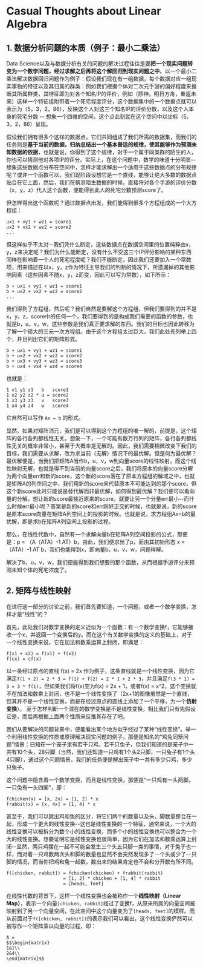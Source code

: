 # Casual Thoughts about Linear Algebra

## 1. 数据分析问题的本质（例子：最小二乘法）

Data Science以及与数据分析有关的问题的解决过程往往是要**把一个现实问题转变为一个数学问题，经过求解之后再将这个解回归到现实问题之中**。以一个最小二乘法解决数据回归问题作为例子：假设我们现在有一组数据，每个数据对应一组现实事物的特征以及其归属的群类：例如我们根据个体对二次元手游的偏好程度来推断其所属群类，其特征即为对各个知名IP的评价，例如（原神，明日方舟，重返未来）这样一个特征组附带着一个死宅程度评分，这个数据集中的一个数据点就可以表示为（5，3，2，86），反映这个人对这三个知名IP的评价分数，以及这个人本身的死宅分数 -- 想象一个四维的空间，这个点此刻就在这个空间中以坐标（5，3，2，86）呈现。

假设我们拥有很多个这样的数据点，它们共同组成了我们所需的数据集，而我们的任务则是**基于当前的数据，归纳总结出一个基本普适的规律，使其能够作为预测未知数据的依据**，也就是说，你得到了这个规律，对于一个属于同类群的陌生的人，你也可以猜测他对各项IP的评分。实际上，在这个问题中，数学的味道十分明显--想象这些数据点分布在空间中，怎样才能求解出一个适用于这些数据点的分布规律呢？或许一个函数可以，我们现阶段设想它是一个直线，能够让绝大多数的数据点贴合在它上面，然后，我们在猜测陌生数据的时候，直接将对各个手游的评价分数（x，y，z）代入这个函数，便能得到此人的死宅分数预测score了。

但怎样得出这个函数呢？通过数据点出发，我们能得到很多个方程组成的一个大方程组：

```
ux1 + vy1 + wz1 = score1 
ux2 + vx2 + wz2 = score2
...
```

但这样似乎不太对--我们凭什么断定，这些数据点在数据空间里的位置纯粹由x，y，z来决定呢？我们为什么能断定，没有什么不受这三个IP评分影响的某种东西同样在影响着一个人的死宅程度呢？我们不能断定，因此我们还要加入一个常数项，用来描述在以x，y，z作为特征主导我们的判断的情况下，所遗漏掉的其他影响因素（这些因素不随x，y，z而变，因此可以写为常数），如下所示：

```
b + ux1 + vy1 + wz1 = score1
b + ux2 + vx2 + wz2 = score2
...
```

我们得到了方程组，然后呢？我们自然是要解这个方程组，但我们要得到的并不是x，y，z，score中的任何一个，我们要得到的是构成我们需要的函数的参数，也就是b，u，v，w，这些参数是我们真正要求解的东西。我们的目标也因此转移为了解一个硕大的三元一次方程组。由于这个方程组太过巨大，我们此处先列举上四个，并且列出它们的矩阵形式。

```
b + ux1 + vy1 + wz1 = score1
b + ux2 + vx2 + wz2 = score2
b + ux3 + vy3 + wz3 = score3
b + ux4 + vx4 + wz4 = score4
```

也就是：

```
1 x1 y1 z1   b   score1
1 x2 y2 z2 * u = score2
1 x3 y3 z3   v   score3
1 x4 y4 z4   w   score4
```

它自然可以写作 `Ax = b` 的形式。

显然，如果对矩阵消元，我们是可以得到这个方程组的唯一解的，前提是，这个矩阵的各行各列都线性无关。想象一下，一个可能有数万行列的矩阵，各行各列都线性无关的概率非常小，甚至于大概率是无解的。因此，我们需要稍微改变下我们的目标，我们需要从求解，改为求当前（无解）情况下的最优解。但是何为最优解？最优解便是，当我们把矩阵A当作b，u，v，w到向量score的线性映射，而这个线性映射无解，也就是得不到当前的向量score之后，我们将原本的向量score分解为两个向量err和新的score，这个新的score落在了原本方程组的解域之中，也就是矩阵A的列空间之中，我们用新的score来代替原本不可能达到的那个score，但这个新score此时只能说是替代解而非最优解，如何得到最优解？我们便可以看向量的分解，想让新的score最接近原来的score，就要让另一个分量err最小--而什么时候err最小呢？答案是新的score和err刚好正交的时候，也就是说，新的score是原本score向量在矩阵A列空间上的投影的时候。也就是说，求方程组Ax=b的最优解，即是求b在矩阵A列空间上投影的过程。

那么，在线性代数中，自然有一个求解向量b在矩阵A列空间投影的公式，那便是：p = （A（ATA）-1 AT）b，由此，我们便求出了p，而由其初始形态 x = （ATA）-1 AT b，我们也能得到x，即向量b，u，v，w，问题得解。

解决了b，u，v，w，我们便能得到我们想要的那个函数，从而根据手游评分来预测未知个体的死宅浓度了。

## 2. 矩阵与线性映射

在进行这一部分的讨论之前，我们首先要知道，一个问题，或者一个数学变换，怎样才是“线性”的？

首先，此处我们对数学变换的定义近似为一个函数：有一个数学变换f，它能够接收一个x，并返回一个变换后的y。而在这个有关数学变换的定义的基础上，对于一个线性变换来说，它在加法和数乘运算上封闭，即满足：

```
f(x1 + x2) = f(x1) + f(x2)
f(cx) = cf(x) 
```

以一条经过原点的直线 f(x) = 2x 作为例子，这条直线就是一个线性变换，因为它满足`f(1 + 2) = 2 * 3 = f(1) + f(2) = 2 * 1 + 2 * 3`，并且满足`f(3 * 1) = 3 = 3 * f(1)`，但如果我们将f(x)变为f(x) = 2x + 1，或者f(x) = x^2，这个变换就不在加法和数乘上封闭，也不是一个线性变换了（2x+1的图像虽然是一个直线，但其并不是一个线性变换，而是在经过原点的直线上添加了一个平移，为一个**仿射变换**）。 至于怎样判断一个潜在的数学变换是不是线性变换，相比我们只有先假设它是，而后再根据上面两个性质来反推其存在了吧。

我们从要解决的问题背景中，便能看出某个地方似乎经过了某种“线性变换”。举一个利用线性变换的性质或原理解决现实问题的例子，那便是知名的“鸡兔同笼问题”情景：已知在一个笼子里有若干只鸡，若干只兔子，但我们知道的是笼子中一共有10个头，28只脚（当然，我们还知道一只鸡有1个头2只脚，一只兔子有1个头4只脚），通过这个问题情景，我们的任务便是解出笼子中一共有多少只鸡，多少只兔子。

这个问题中隐含着一个数学变换，而且是线性变换，那便是“一只鸡有一头两脚，一只兔有一头四脚”，即：

```
fchicken(x) = [x, 2x] = [1, 2] * x
frabbit(x) = [x, 4x] = [1, 4] * x
```

甚至于，我们可以跳出鸡和兔的区分，将它们两个的数量以及头，脚数量整合在一起，形成一个更大的线性变换--这也是线性变换的一个特征，通常来说，一个大的线性变换可以被拆分为数个小的线性变换，而多个小的线性变换也可以整合为一个大的线性变换。想要证明它是线性变换也很简单，因为它们在加法和数乘运算上封闭--显然，两只鸡摆在一起不可能会发生三个头五只脚一类的事情，对于兔子也一样，而对着一只鸡数两次头和脚的数量也显然不会突然发现多了一个头或少了一只脚的情况，而当你把鸡和兔一起数，数出来的结果肯定也不会和分开数有所不同。

```
f([chicken, rabbit]) = fchicken(chicken) + frabbit(rabbit)
                     = [1, 2] * chicken + [1, 4] * rabbit
                     = [heads, feet]
```

在线性代数的背景下，这样一个线性变换也会被称作一个**线性映射（Linear Map）**，表示一个向量`[chicken, rabbit]`经过了变换f，从原来所属的向量空间被映射到了另一个向量空间，在此空间中这个向量变为了`[heads, feet]`的模样。而从前面对于`f([chicken, rabbit])`的表示我们可以看出，这个线性变换俨然可以被写作一个矩阵乘以向量的过程，即：

```
A = 
$$\begin{matrix}
1&1\\
2&4\\
\end{matrix}$$
```
